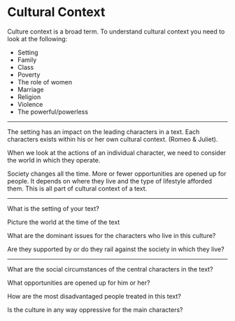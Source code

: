 # Cultural Context

Culture context is a broad term. To understand cultural context you need to look at the following:

- Setting
- Family
- Class
- Poverty
- The role of women
- Marriage
- Religion
- Violence
- The powerful/powerless

---

The setting has an impact on the leading characters in a text. Each characters exists within his or her own cultural context. (Romeo & Juliet).

When we look at the actions of an individual character, we need to consider the world in which they operate.

Society changes all the time. More or fewer opportunities are opened up for people. It depends on where they live and the type of lifestyle afforded them. This is all part of cultural context of a text.

---

What is the setting of your text?

Picture the world at the time of the text

What are the dominant issues for the characters who live in this culture?

Are they supported by or do they rail against the society in which they live?

---

What are the social circumstances of the central characters in the text?

What opportunities are opened up for him or her?

How are the most disadvantaged people treated in this text?

Is the culture in any way oppressive for the main characters?